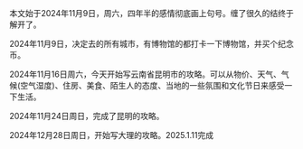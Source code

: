 本文始于2024年11月9日，周六，四年半的感情彻底画上句号。缠了很久的结终于解开了。



2024年11月9日，决定去的所有城市，有博物馆的都打卡一下博物馆，并买个纪念币。



2024年11月16日周六，今天开始写云南省昆明市的攻略。可以从物价、天气、气候(空气湿度)、住房、美食、陌生人的态度、当地的一些氛围和文化节日来感受一下生活。



2024年11月24日周日，完成了昆明的攻略。



2024年12月28日周日，开始写大理的攻略。2025.1.11完成